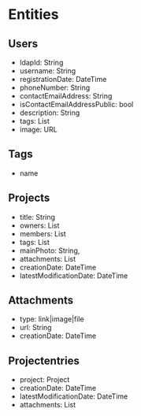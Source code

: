 # Entities

## Users
- ldapId: String
- username: String
- registrationDate: DateTime
- phoneNumber: String
- contactEmailAddress: String
- isContactEmailAddressPublic: bool
- description: String
- tags: List<Tag>
- image: URL

## Tags
- name

## Projects
- title: String
- owners: List<User>
- members: List<User>
- tags: List<Tag>
- mainPhoto: String,
- attachments: List<Attachments>
- creationDate: DateTime
- latestModificationDate: DateTime

## Attachments
- type: link|image|file
- url: String
- creationDate: DateTime

## Projectentries
- project: Project
- creationDate: DateTime
- latestModificationDate: DateTime
- attachments: List<Attachments>